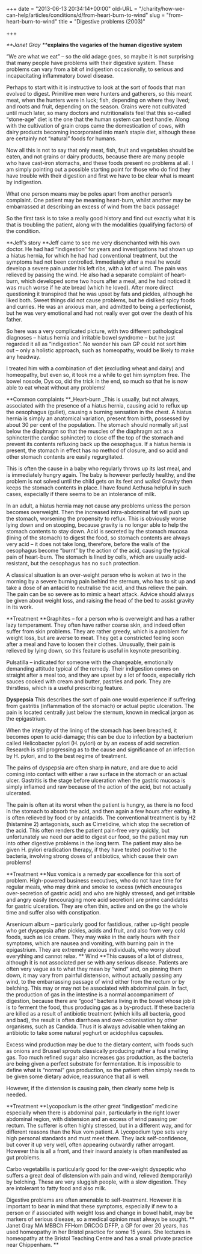 +++
date = "2013-06-13 20:34:14+00:00"
old-URL = "/charity/how-we-can-help/articles/conditions/d/from-heart-burn-to-wind"
slug = "from-heart-burn-to-wind"
title = "Digestive problems (2003)"

+++

_**Janet Gray **_**explains the vagaries of the human digestive system**

“We are what we eat” – so the old adage goes, so maybe it is not surprising that many people have problems with their digestive system. These problems can vary from a bit of indigestion occasionally, to serious and incapacitating inflammatory bowel disease.

Perhaps to start with it is instructive to look at the sort of foods that man evolved to digest. Primitive men were hunters and gatherers, so this meant meat, when the hunters were in luck; fish, depending on where they lived; and roots and fruit, depending on the season. Grains were not cultivated until much later, so many doctors and nutritionalists feel that this so-called “stone-age” diet is the one that the human system can best handle. Along with the cultivation of grain crops came the domestication of cows, with dairy products becoming incorporated into man’s staple diet, although these are certainly not “natural” foods for humans.

Now all this is not to say that only meat, fish, fruit and vegetables should be eaten, and not grains or dairy products, because there are many people who have cast-iron stomachs, and these foods present no problems at all. I am simply pointing out a possible starting point for those who do find they have trouble with their digestion and first we have to be clear what is meant by indigestion.

What one person means may be poles apart from another person’s complaint. One patient may be meaning heart-burn, whilst another may be embarrassed at describing an excess of wind from the back passage!

So the first task is to take a really good history and find out exactly what it is that is troubling the patient, along with the modalities (qualifying factors) of the condition.

**Jeff’s story
**Jeff came to see me very disenchanted with his own doctor. He had had “indigestion” for years and investigations had shown up a hiatus hernia, for which he had had conventional treatment, but the symptoms had not been controlled. Immediately after a meal he would develop a severe pain under his left ribs, with a lot of wind. The pain was relieved by passing the wind. He also had a separate complaint of heart-burn, which developed some two hours after a meal, and he had noticed it was much worse if he ate bread (which he loved). After more direct questioning it transpired that he was upset by fats and pickles, although he liked both. Sweet things did not cause problems, but he disliked spicy foods and curries. He was an anxious man, and admitted to being a perfectionist, but he was very emotional and had not really ever got over the death of his father.

So here was a very complicated picture, with two different pathological diagnoses – hiatus hernia and irritable bowel syndrome – but he just regarded it all as “indigestion”. No wonder his own GP could not sort him out – only a holistic approach, such as homeopathy, would be likely to make any headway.

I treated him with a combination of diet (excluding wheat and dairy) and homeopathy, but even so, it took me a while to get him symptom free. The bowel nosode, Dys co, did the trick in the end, so much so that he is now able to eat wheat without any problems!

**Common complaints
**_Heart-burn
_This is usually, but not always, associated with the presence of a hiatus hernia, causing acid to reflux up the oesophagus (gullet), causing a burning sensation in the chest. A hiatus hernia is simply an anatomical variation, present from birth, possessed by about 30 per cent of the population. The stomach should normally sit just below the diaphragm so that the muscles of the diaphragm act as a sphincter(the cardiac sphincter) to close off the top of the stomach and prevent its contents refluxing back up the oesophagus. If a hiatus hernia is present, the stomach in effect has no method of closure, and so acid and other stomach contents are easily regurgitated.

This is often the cause in a baby who regularly throws up its last meal, and is immediately hungry again. The baby is however perfectly healthy, and the problem is not solved until the child gets on its feet and walks! Gravity then keeps the stomach contents in place. I have found Aethusa helpful in such cases, especially if there seems to be an intolerance of milk.

In an adult, a hiatus hernia may not cause any problems unless the person becomes overweight. Then the increased intra-abdominal fat will push up the stomach, worsening the propensity to reflux. This is obviously worse lying down and on stooping, because gravity is no longer able to help the stomach contents to stay down. Acid is secreted by the stomach mucosa (lining of the stomach) to digest the food, so stomach contents are always very acid – it does not take long, therefore, before the walls of the oesophagus become “burnt” by the action of the acid, causing the typical pain of heart-burn. The stomach is lined by cells, which are usually acid-resistant, but the oesophagus has no such protection.

A classical situation is an over-weight person who is woken at two in the morning by a severe burning pain behind the sternum, who has to sit up and take a dose of an antacid to neutralise the acid, and thus relieve the pain. The pain can be so severe as to mimic a heart attack. Advice should always be given about weight loss, and raising the head of the bed to assist gravity in its work.

**Treatment
**Graphites – for a person who is overweight and has a rather lazy temperament. They often have rather coarse skin, and indeed often suffer from skin problems. They are rather greedy, which is a problem for weight loss, but are averse to meat. They get a constricted feeling soon after a meal and have to loosen their clothes. Unusually, their pain is relieved by lying down, so this feature is useful in keynote prescribing.

Pulsatilla – indicated for someone with the changeable, emotionally demanding attitude typical of the remedy. Their indigestion comes on straight after a meal too, and they are upset by a lot of foods, especially rich sauces cooked with cream and butter, pastries and pork. They are thirstless, which is a useful prescribing feature.

**Dyspepsia**
This describes the sort of pain one would experience if suffering from gastritis (inflammation of the stomach) or actual peptic ulceration. The pain is located centrally just below the sternum, known in medical jargon as the epigastrium.

When the integrity of the lining of the stomach has been breached, it becomes open to acid-damage; this can be due to infection by a bacterium called Helicobacter pylori (H. pylori) or by an excess of acid secretion. Research is still progressing as to the cause and significance of an infection by H. pylori, and to the best regime of treatment.

The pains of dyspepsia are often sharp in nature, and are due to acid coming into contact with either a raw surface in the stomach or an actual ulcer. Gastritis is the stage before ulceration when the gastric mucosa is simply inflamed and raw because of the action of the acid, but not actually ulcerated.

The pain is often at its worst when the patient is hungry, as there is no food in the stomach to absorb the acid, and then again a few hours after eating. It is often relieved by food or by antacids. The conventional treatment is by H2 (histamine 2) antagonists, such as Cimetidine, which stop the secretion of the acid. This often renders the patient pain-free very quickly, but unfortunately we need our acid to digest our food, so the patient may run into other digestive problems in the long term. The patient may also be given H. pylori eradication therapy, if they have tested positive to the bacteria, involving strong doses of antibiotics, which cause their own problems!

**Treatment
**Nux vomica is a remedy par excellence for this sort of problem. High-powered business executives, who do not have time for regular meals, who may drink and smoke to excess (which encourages over-secretion of gastric acid) and who are highly stressed, and get irritable and angry easily (encouraging more acid secretion) are prime candidates for gastric ulceration. They are often thin, active and on the go the whole time and suffer also with constipation.

Arsenicum album – particularly good for fastidious, rather up-tight people who get dyspepsia after pickles, acids and fruit, and also from very cold foods, such as ice cream. They may wake in the early hours with their symptoms, which are nausea and vomiting, with burning pain in the epigastrium. They are extremely anxious individuals, who worry about everything and cannot relax.
**
Wind
**This causes of a lot of distress, although it is not associated per se with any serious disease. Patients are often very vague as to what they mean by “wind” and, on pinning them down, it may vary from painful distension, without actually passing any wind, to the embarrassing passage of wind either from the rectum or by belching. This may or may not be associated with abdominal pain. In fact, the production of gas in the intestine is a normal accompaniment of digestion, because there are “good” bacteria living in the bowel whose job it is to ferment the food, thus producing gas as a by-product. If these bacteria are killed as a result of antibiotic treatment (which kills all bacteria, good and bad), the result is often diarrhoea and over-colonisation by other organisms, such as Candida. Thus it is always advisable when taking an antibiotic to take some natural yoghurt or acidophilus capsules.

Excess wind production may be due to the dietary content, with foods such as onions and Brussel sprouts classically producing rather a foul smelling gas. Too much refined sugar also increases gas production, as the bacteria are being given a perfect substrate for fermentation. It is impossible to define what is “normal” gas production, so the patient often simply needs to be given some dietary advice, reassurance that all is well.

However, if the distension is causing pain, then clearly some help is needed.

**Treatment
**Lycopodium is the other great “indigestion” medicine especially when there is abdominal pain, particularly in the right lower abdominal region, with distension and an excess of wind passing per rectum. The sufferer is often highly stressed, but in a different way, and for different reasons than the Nux vom patient. A Lycopodium type sets very high personal standards and must meet them. They lack self-confidence, but cover it up very well, often appearing outwardly rather arrogant. However this is all a front, and their inward anxiety is often manifested as gut problems.

Carbo vegetabilis is particularly good for the over-weight dyspeptic who suffers a great deal of distension with pain and wind, relieved (temporarily) by belching. These are very sluggish people, with a slow digestion. They are intolerant to fatty food and also milk.

Digestive problems are often amenable to self-treatment. However it is important to bear in mind that these symptoms, especially if new to a person or if associated with weight loss and change in bowel habit, may be markers of serious disease, so a medical opinion must always be sought.
**
Janet Gray MA MBBCh FFHom DRCOG DFFP, a GP for over 20 years, has used homeopathy in her Bristol practice for some 15 years. She lectures in homeopathy at the Bristol Teaching Centre and has a small private practice near Chippenham.
**

